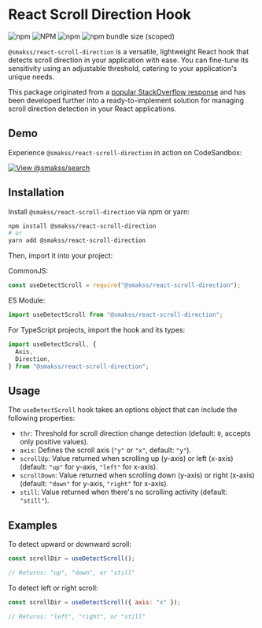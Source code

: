 # React Scroll Direction Hook

![npm](https://img.shields.io/npm/v/@smakss/react-scroll-direction) ![NPM](https://img.shields.io/npm/l/@smakss/react-scroll-direction) ![npm](https://img.shields.io/npm/dt/@smakss/react-scroll-direction) ![npm bundle size (scoped)](https://img.shields.io/bundlephobia/min/@smakss/react-scroll-direction)

`@smakss/react-scroll-direction` is a versatile, lightweight React hook that detects scroll direction in your application with ease. You can fine-tune its sensitivity using an adjustable threshold, catering to your application's unique needs.

This package originated from a [popular StackOverflow response](https://stackoverflow.com/a/62497293/11908502) and has been developed further into a ready-to-implement solution for managing scroll direction detection in your React applications.

## Demo

Experience `@smakss/react-scroll-direction` in action on CodeSandbox:

[![View @smakss/search](https://codesandbox.io/static/img/play-codesandbox.svg)](https://codesandbox.io/s/react-scroll-direction-tclwvp?fontsize=14&hidenavigation=1&theme=dark)

## Installation

Install `@smakss/react-scroll-direction` via npm or yarn:

```bash
npm install @smakss/react-scroll-direction
# or
yarn add @smakss/react-scroll-direction
```

Then, import it into your project:

CommonJS:

```js
const useDetectScroll = require("@smakss/react-scroll-direction");
```

ES Module:

```js
import useDetectScroll from "@smakss/react-scroll-direction";
```

For TypeScript projects, import the hook and its types:

```ts
import useDetectScroll, {
  Axis,
  Direction,
} from "@smakss/react-scroll-direction";
```

## Usage

The `useDetectScroll` hook takes an options object that can include the following properties:

- `thr`: Threshold for scroll direction change detection (default: `0`, accepts only positive values).
- `axis`: Defines the scroll axis (`"y"` or `"x"`, default: `"y"`).
- `scrollUp`: Value returned when scrolling up (y-axis) or left (x-axis) (default: `"up"` for y-axis, `"left"` for x-axis).
- `scrollDown`: Value returned when scrolling down (y-axis) or right (x-axis) (default: `"down"` for y-axis, `"right"` for x-axis).
- `still`: Value returned when there's no scrolling activity (default: `"still"`).

## Examples

To detect upward or downward scroll:

```js
const scrollDir = useDetectScroll();

// Returns: "up", "down", or "still"
```

To detect left or right scroll:

```js
const scrollDir = useDetectScroll({ axis: "x" });

// Returns: "left", "right", or "still"
```
